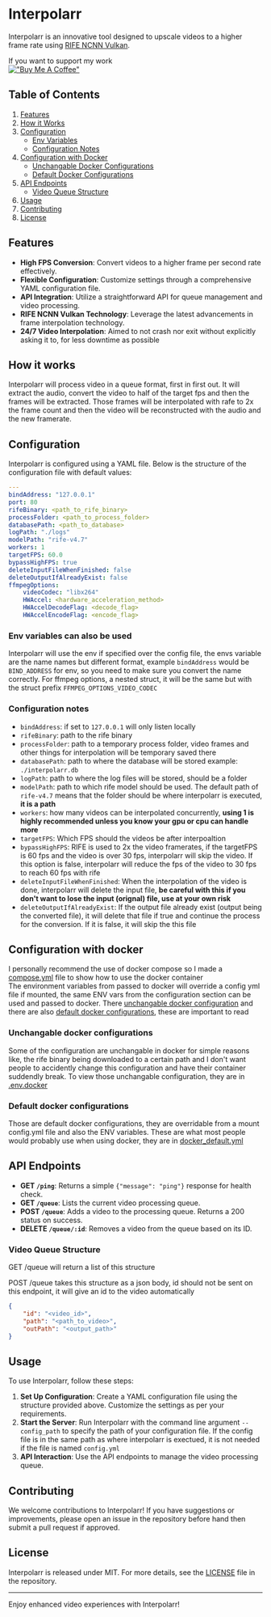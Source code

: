 # Interpolarr

Interpolarr is an innovative tool designed to upscale videos to a higher frame rate using [RIFE NCNN Vulkan](https://github.com/TNTwise/rife-ncnn-vulkan).

If you want to support my work<br>
[!["Buy Me A Coffee"](https://www.buymeacoffee.com/assets/img/custom_images/orange_img.png)](https://www.buymeacoffee.com/zelak)

## Table of Contents

1. [Features](#features)
2. [How it Works](#how-it-works)
3. [Configuration](#configuration)
    - [Env Variables](#env-variables-can-also-be-used)
    - [Configuration Notes](#configuration-notes)
4. [Configuration with Docker](#configuration-with-docker)
    - [Unchangable Docker Configurations](#unchangable-docker-configurations)
    - [Default Docker Configurations](#default-docker-configurations)
5. [API Endpoints](#api-endpoints)
    - [Video Queue Structure](#video-queue-structure)
6. [Usage](#usage)
7. [Contributing](#contributing)
8. [License](#license)

## Features

-   **High FPS Conversion**: Convert videos to a higher frame per second rate effectively.
-   **Flexible Configuration**: Customize settings through a comprehensive YAML configuration file.
-   **API Integration**: Utilize a straightforward API for queue management and video processing.
-   **RIFE NCNN Vulkan Technology**: Leverage the latest advancements in frame interpolation technology.
-   **24/7 Video Interpolation**: Aimed to not crash nor exit without explicitly asking it to, for less downtime as possible

## How it works

Interpolarr will process video in a queue format, first in first out. It will extract the audio, convert the video to half of the target fps and then the frames will be extracted. Those frames will be interpolated with rafe to 2x the frame count and then the video will be reconstructed with the audio and the new framerate.

## Configuration

Interpolarr is configured using a YAML file. Below is the structure of the configuration file with default values:

```yaml
---
bindAddress: "127.0.0.1"
port: 80
rifeBinary: <path_to_rife_binary>
processFolder: <path_to_process_folder>
databasePath: <path_to_database>
logPath: "./logs"
modelPath: "rife-v4.7"
workers: 1
targetFPS: 60.0
bypassHighFPS: true
deleteInputFileWhenFinished: false
deleteOutputIfAlreadyExist: false
ffmpegOptions:
    videoCodec: "libx264"
    HWAccel: <hardware_acceleration_method>
    HWAccelDecodeFlag: <decode_flag>
    HWAccelEncodeFlag: <encode_flag>
```

### Env variables can also be used

Interpolarr will use the env if specified over the config file, the envs variable are the name names but different format, example `bindAddress` would be `BIND_ADDRESS` for env, so you need to make sure you convert the name correctly. For ffmpeg options, a nested struct, it will be the same but with the struct prefix `FFMPEG_OPTIONS_VIDEO_CODEC`

### Configuration notes

-   `bindAddress`: if set to `127.0.0.1` will only listen locally
-   `rifeBinary`: path to the rife binary
-   `processFolder`: path to a temporary process folder, video frames and other things for interpolation will be temporary saved there
-   `databasePath`: path to where the database will be stored example: `./interpolarr.db`
-   `logPath`: path to where the log files will be stored, should be a folder
-   `modelPath`: path to which rife model should be used. The default path of `rife-v4.7` means that the folder should be where interpolarr is executed, **it is a path**
-   `workers`: how many videos can be interpolated concurrently, **using 1 is highly recommended unless you know your gpu or cpu can handle more**
-   `targetFPS`: Which FPS should the videos be after interpoaltion
-   `bypassHighFPS`: RIFE is used to 2x the video framerates, if the targetFPS is 60 fps and the video is over 30 fps, interpolarr will skip the video. If this option is false, interpolarr will reduce the fps of the video to 30 fps to reach 60 fps with rife
-   `deleteInputFileWhenFinished`: When the interpolation of the video is done, interpolarr will delete the input file, **be careful with this if you don't want to lose the input (orignal) file, use at your own risk**
-   `deleteOutputIfAlreadyExist`: If the output file already exist (output being the converted file), it will delete that file if true and continue the process for the conversion. If it is false, it will skip the this file

## Configuration with docker

I personally recommend the use of docker compose so I made a [compose.yml](compose.yml) file to show how to use the docker container<br>
The environment variables from passed to docker will override a config yml file if mounted, the same ENV vars from the configuration section can be used and passed to docker. There [unchangable docker configuration](#unchangable-docker-configurations) and there are also [default docker configurations](#default-docker-configurations), these are important to read

### Unchangable docker configurations

Some of the configuration are unchangable in docker for simple reasons like, the rife binary being downloaded to a certain path and I don't want people to accidently change this configuration and have their container suddendly break. To view those unchangable configuration, they are in [.env.docker](.env.docker)

### Default docker configurations

Those are default docker configurations, they are overridable from a mount config.yml file and also the ENV variables. These are what most people would probably use when using docker, they are in [docker_default.yml](docker_default.yml)

## API Endpoints

-   **GET `/ping`**: Returns a simple `{"message": "ping"}` response for health check.
-   **GET `/queue`**: Lists the current video processing queue.
-   **POST `/queue`**: Adds a video to the processing queue. Returns a 200 status on success.
-   **DELETE `/queue/:id`**: Removes a video from the queue based on its ID.

### Video Queue Structure

GET /queue will return a list of this structure

POST /queue takes this structure as a json body, id should not be sent on this endpoint, it will give an id to the video automatically

```json
{
    "id": "<video_id>",
    "path": "<path_to_video>",
    "outPath": "<output_path>"
}
```

## Usage

To use Interpolarr, follow these steps:

1. **Set Up Configuration**: Create a YAML configuration file using the structure provided above. Customize the settings as per your requirements.
2. **Start the Server**: Run Interpolarr with the command line argument `--config_path` to specify the path of your configuration file. If the config file is in the same path as where interpolarr is exectued, it is not needed if the file is named `config.yml`
3. **API Interaction**: Use the API endpoints to manage the video processing queue.

## Contributing

We welcome contributions to Interpolarr! If you have suggestions or improvements, please open an issue in the repository before hand then submit a pull request if approved.

## License

Interpolarr is released under MIT. For more details, see the [LICENSE](LICENSE) file in the repository.

---

Enjoy enhanced video experiences with Interpolarr!
